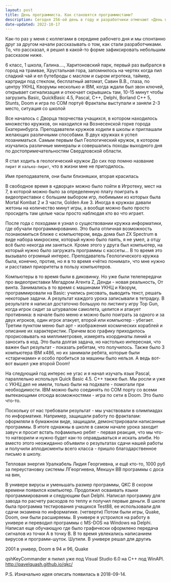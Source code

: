 ```yaml
---
layout: post
title: День программиста. Как становятся программистами?
description: Сегодня 256-ой день в году и разработчики отмечают «День программиста». В ИТ компаниях этот день активно празднуется в течение рабочего дня, а вечером образуется праздничная пицца или команды идут в бар. Многие делятся воспоминаниями о том, как стали программистами, как попали в АйТи. Идея написать историю становления юного программиста появилась ещё несколько лет назад, а очередная дата помогла оформиться мыслям в текст.
date-updated: 2022-10-17
---
```


Как-то раз у меня с коллегами в середине рабочего дня и мы спонтанно друг за другом начали рассказывать о том, как стали разработчиками. То, что рассказал, я решил в какой-то форме зафиксировать небольшим рассказом ниже.

6 класс, 1 школа, Галина...., Харитоновский парк, первый раз выбрался в город на трамвае, Хрустальная гора, запомнилось на чертях когда пил сладкий чай и ел бутеброды с маслом и сыром
игротека, таймер, картриди под стеклом, бесплатный автомат, 
Савин В.В., глаза, по центру УКНЦ, Кворумы несколько и IBM, когда ждали был звон ключей, открывает сигнализация и откючает скрывшись там, 10-15 минут чтобы загрузить
Basic, QuickBasic 4.5, Pascal, C++, Delphi, Borland C++ 5, Stunts, Doom и игра по COM портуё
Фракталы выступали и заняли 2-3 место, ситуация со школой


Все началось с Дворца творчества учащихся, в котором находилось множество кружков, он находился на Вознесенской горке города Екатеринбурга. Преподаватели кружков ходили в школы и приглашали желающих различными способами. В двух кружках я успел позаниматься. Самым первым был Геологический кружок, в котором изучались различные минералы и совершались походы выходного дня по достопримечательностям Свердловской области.

Я стал ходить в геологический кружок
До сих пор помню название `пирит` и `халько-пирит`, что в жизни мне не пригодилось.


Имя преподавателя, они были близняшки, вторая красилась


В свободное время в «дворце» можно было пойти в Игротеку, мест на 7, в которой можно было за определенную плату поиграть в видеоприставки с большим выбором игр, любимыми из которых была Mortal Kombat 2 и 3 части, Golden Axe 3. Иногда в кружках давали жетоны на количество минут игры, а вообще можно было просто просидеть там целые часы просто наблюдая кто во что играет.

После года с походами я узнал о существовании кружка информатики, где обучали программированию. Это была отличная возможность познакомиться ближе с компьютером, ведь дома был ZX Spectrum в виде набора микросхем, который нужно было паять, я не умел, а отцу всё было некогда им заняться. Кроме этого у друга был компьютер, на который нужно было загружать программы с кассеты... В то время это вызывало огромный интерес. Преподаватель Геологического кружка была, конечно, против, но я в то время «чётко понимал», что мне нужно и расставил приоритеты в пользу компьютеров.

Компьютеры в то время были в диковинку. Но уже были телепередачи про видеоприставки Мегадром Агента Z, Денди - новая реальность, От винта. Занимались в то время с машинами УКНЦ и Кворум, программировали на Basic: учились рисовать, выводить текст, решать некоторые задачи. А результат каждого урока записывали в тетрадку. В результате я написал достаточно большую по листингу игру Top Gun, когда игрок сидит за штурвалом самолета, целится и атакует противника: в начале было меню и можно было поиграть за одного и за двух игроков, один игрок атакует, второй или компьютер - убегает. Третим пунктом меню был арт - изображения космических кораблей и описание их характеристик. Причем всю графику приходилось прорисовывать на миллиметровке, измерять координаты линий и заносить в код. Это была долгая задача, но настолько интересная, что важен был результат - показать ребятам, что получилось. Также было 3 компьютера IBM x486, но их занимали ребята, которые были «старичками» и особо пробиться за машины было нельзя. А ведь вот-вот вышел уже второй Doom!

На следующий год интерес не угас и я начал изучать язык Pascal, параллельно используя Quick Basic 4.5. C++ также был. Мы росли и уже с УКНЦ дел не имели, только были на подхвате - помогали при необходимости. IBM можно было соединять по COM порту со всеми вытекающими отсюда возможностями - игра по сети в Doom. Это было что-то.

Поскольку от нас требовали результат - мы участвовали в олимпиадах по информатике. Например, защищали работу по фракталам: оформляли в бумажном виде, защищали, демонстрировали написанные программы. В итоге однажны в школе в самом начале урока заходит завуч и просит встать пофамильно ребят - первая реакция, что мы что-то натворили и нужно будет как-то оправдываться и искать алиби. Но вместо этого неожиданно объявили о результатах сдачи нашей работы и получили аплодисменты всего класса - пришло благодарственное письмо в школу.

Тепловая энергия Уралкабель Лидия Георгиевна, и ещё кто-то, 1000 руб за переустановку системы ЛГеоргиевна, 
Мекшун ВВ программы с доса на вин, 

В универе вирусы и уменьшать размер программы, QKC
В скором времени появился компьютер. Продолжил осваивать языки программирования и следующим был Delphi.
Написал программу для завода по расчету расходов по теплу и получил первые деньги.
В школе была программа тестирования учащихся Test88, ее использовали для сдачи экзамена по информатике. (четверти)
Потом были игры, Quake, Doom, они были расширяемы.
В универе я устроился на работу в универе и переводил программы с MS-DOS на Windows на Delphi. Написал еще обучающую где было графически оформлено передача сигналов из точки A в точку B.
В то время увлекались написанием вирусов и программ-шуток. Шутили.
В универе решал для другиъ

2001 в универ, Doom в 94 и 96, Quake

qshKeyCommander я пилил уже под Visual Studio 6.0 на C++ под WinAPI. http://pavelquash.github.io/qkc/

P.S.
Изначально идея описать появилась в 2018-09-14.
